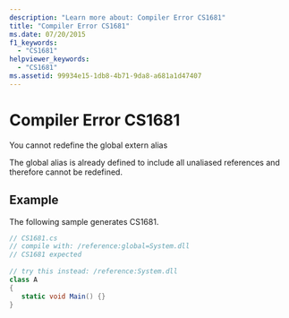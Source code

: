 ```yaml
---
description: "Learn more about: Compiler Error CS1681"
title: "Compiler Error CS1681"
ms.date: 07/20/2015
f1_keywords: 
  - "CS1681"
helpviewer_keywords: 
  - "CS1681"
ms.assetid: 99934e15-1db8-4b71-9da8-a681a1d47407
---
```

# Compiler Error CS1681

You cannot redefine the global extern alias  
  
 The global alias is already defined to include all unaliased references and therefore cannot be redefined.  
  
## Example  

 The following sample generates CS1681.  
  
```csharp  
// CS1681.cs  
// compile with: /reference:global=System.dll  
// CS1681 expected  
  
// try this instead: /reference:System.dll  
class A  
{  
   static void Main() {}  
}  
```

